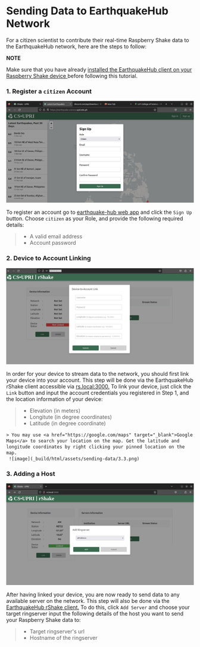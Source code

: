 Sending Data to EarthquakeHub Network
=======================================

For a citizen scientist to contribute their real-time Raspberry Shake data to the EarthquakeHub network, here are the steps to follow:

<div class="rst-content note">
  <p class="rst-content admonition-title">
    <b> NOTE </b>
    </p>
    <body class="rst-content admonition">
     Make sure that you have already <a href="https://upri-earthquake.github.io/installing-rshake-client.html" target="_blank"> installed the EarthquakeHub client on your Raspberry Shake device </a> before following this tutorial.
    </body>
</div>




### 1. Register a `citizen` Account
   ![image](_build/html/assets/sending-data/3.1.png)


 To register an account go to
<a href="https://earthquake.science.upd.edu.ph" target="_blank">earthquake-hub web app</a> and click the `Sign Up` button. Choose `citizen` as your Role, and provide the following required details:
> - A valid email address
> - Account password



### 2. Device to Account Linking
   ![image](_build/html/assets/sending-data/3.2.png)


   In order for your device to stream data to the network, you should first link your device into your account.  This step will be done via the EarthquakeHub rShake client accessible via <a href="https://rs.local:3000" target="_blank">rs.local:3000.</a> To link your device, just click the `Link` button and input the account credentials you registered in Step 1, and the location information of your device:
   > - Elevation (in meters)
   > - Longitute (in degree coordinates)
   > - Latitude (in degree coordinate)


    > You may use <a href="https://google.com/maps" target="_blank">Google Maps</a> to search your location on the map. Get the latitude and longitude coordinates by right clicking your pinned location on the map.
     ![image](_build/html/assets/sending-data/3.3.png)


### 3. Adding a Host
  ![image](_build/html/assets/sending-data/3.4.png)

   After having linked your device, you are now ready to send data to any available server on the network. This step will also be done via the <a href="https://rs.local:3000" target="_blank">EarthquakeHub rShake client.</a> To do this, click `Add Server` and choose your target ringserver  input the following details of the host you want to send your Raspberry Shake data to:
   > - Target ringserver's url
   > - Hostname of the ringserver

